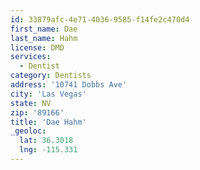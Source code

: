 ```yaml
---
id: 33879afc-4e71-4036-9585-f14fe2c470d4
first_name: Dae
last_name: Hahm
license: DMD
services:
  - Dentist
category: Dentists
address: '10741 Dobbs Ave'
city: 'Las Vegas'
state: NV
zip: '89166'
title: 'Dae Hahm'
_geoloc:
  lat: 36.3018
  lng: -115.331
---
```

